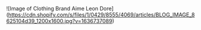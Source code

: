 ![Image of Clothing Brand Aime Leon Dore] (https://cdn.shopify.com/s/files/1/0429/8555/4069/articles/BLOG_IMAGE_8625104d39_1200x1600.jpg?v=1636737089)
